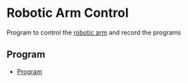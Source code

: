 # Robotic Arm Control

Program to control the [robotic arm](https://github.com/MPi3D/Robotic_Arm) and record the programs

## Program

+ [Program](/Robotic_Arm.py)
